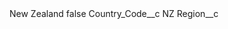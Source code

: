 <?xml version="1.0" encoding="UTF-8"?>
<CustomMetadata xmlns="http://soap.sforce.com/2006/04/metadata" xmlns:xsi="http://www.w3.org/2001/XMLSchema-instance" xmlns:xsd="http://www.w3.org/2001/XMLSchema">
    <label>New Zealand</label>
    <protected>false</protected>
    <values>
        <field>Country_Code__c</field>
        <value xsi:type="xsd:string">NZ</value>
    </values>
    <values>
        <field>Region__c</field>
        <value xsi:nil="true"/>
    </values>
</CustomMetadata>
